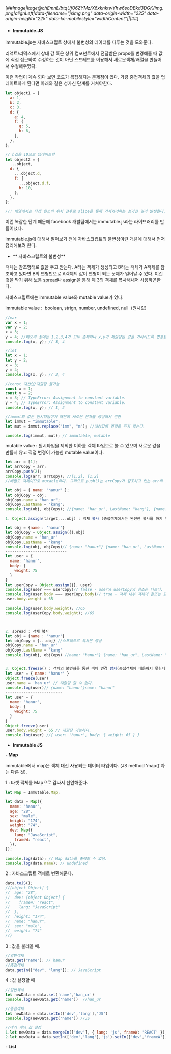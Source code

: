 [##_Image|kage@chEmnL/btqUf06ZYMz/X6xknktwYhw6soDBkd3DGK/img.png|alignLeft|data-filename="jsimg.png" data-origin-width="225" data-origin-height="225" data-ke-mobilestyle="widthContent"|||_##]

- #### **Immutable.JS**

immutable.js는 자바스크립트 상에서 불변성의 데이터를 다루는 것을 도와준다.

리액트/리덕스에서 상태 값 혹은 상위 컴포넌트에서 전달받은 props를 변경해줄 때 값에 직접 접근하여 수정하는 것이 아닌 스프레드를 이용해서 새로운객체/배열을 만들어서 수정해주었다.

이런 작업이 계속 되다 보면 코드가 복잡해지는 문제점이 있다. 가령 중첩객체의 값을 업데이트하게 된다면 아래와 같은 성가신 단계를 거쳐야한다.

```js
let object1 = {
  a: 1,
  b: 2,
  c: 3,
  d: {
    e: 4,
    f: {
      g: 5,
      h: 6,
    },
  },
};

// h값을 10으로 업데이트함
let object2 = {
  ...object,
  d: {
    ...object.d,
    f: {
      ...object.d.f,
      h: 10,
    },
  },
};

//! 배열에서는 타겟 원소의 위치 전후로 slice를 통해 가져와야하는 성가신 일이 발생한다.
```

이런 복잡한 단계 때문에 facebook 개발팀에서는 immutable.js라는 라이브러리를 만들어냈다.

immutable.js에 대해서 알아보기 전에 자바스크립트의 불변성이란 개념에 대해서 먼저 정리해보려 한다.

- ** 자바스크립트의 불변성**

객체는 참조형태로 값을 주고 받는다. A라는 객체가 생성되고 B라는 객체가 A객체를 참조하고 있다면 B의 변형만으로 A객체의 값이 변형이 되는 문제가 일어날 수 있다. 이런 것을 막기 위해 보통 spread나 assign을 통해 제 3의 객체를 복사해내어 사용하곤한다.

자바스크립트에는 immutable value와 mutable value가 있다.

immutable value :  boolean, strign, number, undefined, null  (원시값)

```js
//var
var x = 1;
var y = 2;
x = 3;
y = 4; //메모리 상에는 1,2,3,4가 모두 존재하나 x,y가 재할당된 값을 가리키도록 변경됨.
console.log(x, y); // 3, 4

//let
let x = 1;
let y = 2;
x = 3;
y = 4;
console.log(x, y); // 3, 4

//const 재선언/재할당 불가능
const x = 1;
const y = 2;
x = 3; // TypeError: Assignment to constant variable.
y = 4; // TypeError: Assignment to constant variable.
console.log(x, y); // 1, 2

//immut의 값은 원시타입이기 때문에 새로운 문자를 생성해서 반환
let immut = "immutable";
let mut = immut.replace("imm", "m"); //대상값에 영향을 주지 않는다.

console.log(immut, mut); // immutable, mutable
```

mutable value : 원시타입을 제외한 이하를 객체 타입으로 볼 수 있으며 새로운 값을 만들지 않고 직접 변경이 가능한 mutable value이다.

```js
let arr = [1];
let arrCopy = arr;
arrCopy.push(2);
console.log(arr, arrCopy); //[1,2], [1,2]
//배열도 객체이므로 mutable하다. 그러므로 push()는 arrCopy가 참조하고 있는 arr의 값에도 영향을 준다.

let obj = { name: "hanur" };
let objCopy = obj;
objCopy.name = "han_ur";
objCopy.LastName = "kang";
console.log(obj, objCopy); //{name: "han_ur", LastName: "kang"}, {name: "han_ur", LastName: "kang"}
```

```js
1. Object.assign(target,...obj) : 객체 복사 (중첩객체에서는 완전한 복사를 하지 못함.)

let obj = {name : 'hanur'}
let objCopy = Object.assign({},obj)
objCopy.name = 'han_ur'
objCopy.LastName = 'kang'
console.log(obj, objCopy)// {name: "hanur"} {name: "han_ur", LastName: "kang"}
---------------------------
let user = {
  name: 'hanur',
  body: {
    weight: 75
  }
}
let userCopy = Object.assign({}, user)
console.log(user === userCopy)// false - user와 userCopy의 참조는 다르다.
console.log(user.body === userCopy.body)// true - 객체 내부 객체의 참조는 같다.
user.body.weight = 65

console.log(user.body.weight); //65
console.log(userCopy.body.weight); //65



2. spread : 객체 복사
let obj = {name : 'hanur'}
let objCopy = {...obj} //스프레드로 복사본 생성
objCopy.name = 'han_ur'
objCopy.LastName = 'kang'
console.log(obj, objCopy) //name: "hanur"} {name: "han_ur", LastName: "kang"}


3. Object.freeze() : 객체의 불변화를 통한 객체 변경 방지(중첩객체에 대응하지 못한다.)
let user = { name: 'hanur' }
Object.freeze(user)
user.name = 'han_ur' // 재할당 할 수 없다.
console.log(user)// {name: "hanur"}name: "hanur"
-------------------------
let user = {
  name: 'hanur',
  body: {
    weight: 75
  }
}
Object.freeze(user)
user.body.weight = 65 // 재할당 가능하다.
console.log(user) //{ user: 'hanur', body: { weight: 65 } }

```

- **Immutable JS**

<script src="https://cdnjs.cloudflare.com/ajax/libs/immutable/3.7.3/immutable.min.js"></script>

**\- Map**

immutable에서 map은 객체 대신 사용되는 데이터 타입이다. (JS method 'map()'과는 다른 것).

1 : 타겟 객체를 Map으로 감싸서 선언해준다.

```js
let Map = Immutable.Map;

let data = Map({
  name: "hanur",
  age: "28",
  sex: "male",
  height: "174",
  weight: "74",
  dev: Map({
    lang: "JavaScript",
    frameW: "react",
  }),
});

console.log(data); // Map data를 출력할 수 없음.
console.log(data.name); // undefined
```

2 : 자바스크립트 객체로 변환해준다.

```js
data.toJS();
//[object Object] {
//  age: "28",
//  dev: [object Object] {
//    frameW: "react",
//    lang: "JavaScript"
//  },
//  height: "174",
//  name: "hanur",
//  sex: "male",
//  weight: "74"
//}
```

3 : 값을 불러올 때.

```js
//일반객체
data.get("name"); // hanur
//중첩객체
data.getIn(["dev", "lang"]); // JavaScript
```

4 : 값 설정할 때

```js
//일반객체
let newData = data.set('name','han_ur')
console.log(newData.get('name'))  //han_ur

//중첩객체
let newData = data.setIn(['dev','lang'],'JS')
console.log(newData.get('name')) //JS

//여러 개의 값 설정
1.let newData = data.mergeIn(['dev'], { lang: 'js', frameW: 'REACT' });
2.let newData = data.setIn(['dev','lang'],'js').setIn(['dev','frameW'],'REACT' });
```

**\- List**
